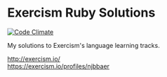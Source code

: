 # Exercism Ruby Solutions
[![Code Climate](https://codeclimate.com/github/njbbaer/exercism-ruby/badges/gpa.svg)](https://codeclimate.com/github/njbbaer/exercism-ruby)

My solutions to Exercism's language learning tracks.

<http://exercism.io/>  
<https://exercism.io/profiles/njbbaer>
